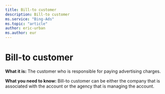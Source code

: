 ```yaml
---
title: Bill-to customer
description: Bill-to customer
ms.service: "Bing-Ads"
ms.topic: "article"
author: eric-urban
ms.author: eur
---
```


# Bill-to customer

**What it is:**     The customer who is responsible for paying advertising charges.

**What you need to know:**     Bill-to customer can be either the company that is associated with the account or the agency that is managing the account.


